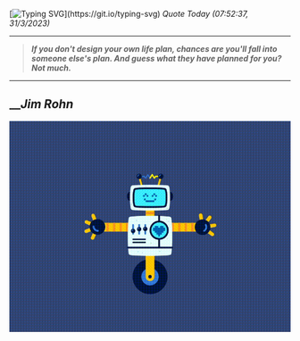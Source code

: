 [![Typing SVG](https://readme-typing-svg.herokuapp.com?font=Press+Start+2P&color=C2F784&size=35&width=900&height=100&lines=Hello+World%2C+I'm+Hung+!)](https://git.io/typing-svg) 
_Quote Today (07:52:37, 31/3/2023)_
___
>**_If you don't design your own life plan, chances are you'll fall into someone else's plan. And guess what they have planned for you? Not much._**
___

## __**_Jim Rohn_**

![RobotDance](src/assets/images/robot-dancing-dribble.gif?style=center)
